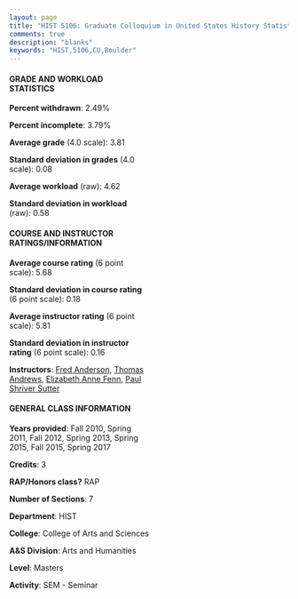 ```yaml
---
layout: page
title: "HIST 5106: Graduate Colloquium in United States History Statistics"
comments: true
description: "blanks"
keywords: "HIST,5106,CU,Boulder"
---
```

<head>
<script src="https://ajax.googleapis.com/ajax/libs/jquery/2.1.3/jquery.min.js"></script>
<script src="https://dl.dropboxusercontent.com/s/pc42nxpaw1ea4o9/highcharts.js?dl=0"></script>
<!-- <script src="../assets/js/highcharts.js"></script> -->
<style type="text/css">@font-face {
	font-family: "Bebas Neue";
	src: url(https://www.filehosting.org/file/details/544349/BebasNeue Regular.otf) format("opentype");
	}
	h1.Bebas { 
		font-family: "Bebas Neue", Verdana, Tahoma;
	}
</style>
</head>
<body>
	<div id="container" style="float: right; width: 45%; height: 88%; margin-left: 2.5%; margin-right: 2.5%;"></div>
	<script language="JavaScript">
		$(document).ready(function() {
		var chart = {type: 'column'};
		var title = {text: 'Grade Distribution'};
		var xAxis = {categories: ['A','B','C','D','F'],crosshair: true};
		var yAxis = {min: 0,title: {text: 'Percentage'}};
		var tooltip = {headerFormat: '<center><b><span style="font-size:20px">{point.key}</span></b></center>',
		               pointFormat: '<td style="padding:0"><b>{point.y:.1f}%</b></td>',
		               footerFormat: '</table>',shared: true,useHTML: true};
		var plotOptions = {column: {pointPadding: 0.0,borderWidth: 0}};  
		var credits = {enabled: false};var series= [{name: 'Percent',data: [89.35,10.65,0.0,0.0,0.0,]}];
		var json = {};
		json.chart = chart;
		json.title = title;
		json.tooltip = tooltip;
		json.xAxis = xAxis;
		json.yAxis = yAxis;  
		json.series = series;
		json.plotOptions = plotOptions;  
		json.credits = credits;
		$('#container').highcharts(json);
	});
	</script>
</body>
			   
#### GRADE AND WORKLOAD STATISTICS

**Percent withdrawn**: 2.49%

**Percent incomplete**: 3.79%

**Average grade** (4.0 scale): 3.81

**Standard deviation in grades** (4.0 scale): 0.08

**Average workload** (raw): 4.62

**Standard deviation in workload** (raw): 0.58

#### COURSE AND INSTRUCTOR RATINGS/INFORMATION

**Average course rating** (6 point scale): 5.68

**Standard deviation in course rating** (6 point scale): 0.18

**Average instructor rating** (6 point scale): 5.81

**Standard deviation in instructor rating** (6 point scale): 0.16

**Instructors**: <a href='../../instructors/Fred_Anderson'>Fred Anderson</a>, <a href='../../instructors/Thomas_Andrews'>Thomas Andrews</a>, <a href='../../instructors/Elizabeth_Anne_Fenn'>Elizabeth Anne Fenn</a>, <a href='../../instructors/Paul_Shriver_Sutter'>Paul Shriver Sutter</a>

#### GENERAL CLASS INFORMATION

**Years provided**: Fall 2010, Spring 2011, Fall 2012, Spring 2013, Spring 2015, Fall 2015, Spring 2017

**Credits**: 3

**RAP/Honors class?** RAP

**Number of Sections**: 7

**Department**: HIST

**College**: College of Arts and Sciences

**A&S Division**: Arts and Humanities

**Level**: Masters

**Activity**: SEM - Seminar
